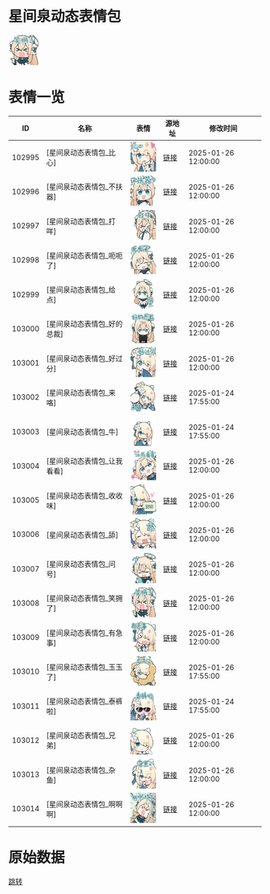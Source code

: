 # 星间泉动态表情包

<img src="./cover.png" height="60" alt="cover" />

# 表情一览

|ID|名称|表情|源地址|修改时间|
|----|----|----|----|----|
|102995|[星间泉动态表情包_比心]|<img src="./pic/102995_%5B星间泉动态表情包_比心%5D.gif" height="60" alt="比心"/>|[链接](https://i0.hdslb.com/bfs/garb/627a03da5ac39e99969647835c7e2fe0eddbfb2c.gif)|2025-01-26 12:00:00|
|102996|[星间泉动态表情包_不扶器]|<img src="./pic/102996_%5B星间泉动态表情包_不扶器%5D.gif" height="60" alt="不扶器"/>|[链接](https://i0.hdslb.com/bfs/garb/d96869486c43ba54d11ad0a9ce3a941617ab421a.gif)|2025-01-26 12:00:00|
|102997|[星间泉动态表情包_打咩]|<img src="./pic/102997_%5B星间泉动态表情包_打咩%5D.gif" height="60" alt="打咩"/>|[链接](https://i0.hdslb.com/bfs/garb/51eb51aeb44881aa736c49e6a4deac0c5b53d909.gif)|2025-01-26 12:00:00|
|102998|[星间泉动态表情包_呃呃了]|<img src="./pic/102998_%5B星间泉动态表情包_呃呃了%5D.gif" height="60" alt="呃呃了"/>|[链接](https://i0.hdslb.com/bfs/garb/c1a853eb2fee859af2409b8f2c762aaec8ddda96.gif)|2025-01-26 12:00:00|
|102999|[星间泉动态表情包_给点]|<img src="./pic/102999_%5B星间泉动态表情包_给点%5D.gif" height="60" alt="给点"/>|[链接](https://i0.hdslb.com/bfs/garb/f4081597f1519792220d085196907be1d7aea8fe.gif)|2025-01-26 12:00:00|
|103000|[星间泉动态表情包_好的总裁]|<img src="./pic/103000_%5B星间泉动态表情包_好的总裁%5D.gif" height="60" alt="好的总裁"/>|[链接](https://i0.hdslb.com/bfs/garb/10d4d5fca0bb2f65deb81c3a16567a062d076c65.gif)|2025-01-26 12:00:00|
|103001|[星间泉动态表情包_好过分]|<img src="./pic/103001_%5B星间泉动态表情包_好过分%5D.gif" height="60" alt="好过分"/>|[链接](https://i0.hdslb.com/bfs/garb/4a4c255370d6e8040ff67d54bceacb71334e18b4.gif)|2025-01-26 12:00:00|
|103002|[星间泉动态表情包_来咯]|<img src="./pic/103002_%5B星间泉动态表情包_来咯%5D.gif" height="60" alt="来咯"/>|[链接](https://i0.hdslb.com/bfs/garb/81ef7b90f7c11478ce4c216213a11cb109fc0de0.gif)|2025-01-24 17:55:00|
|103003|[星间泉动态表情包_牛]|<img src="./pic/103003_%5B星间泉动态表情包_牛%5D.gif" height="60" alt="牛"/>|[链接](https://i0.hdslb.com/bfs/garb/943f372ae65a71b51d0c05b6e048a33bda9ad29c.gif)|2025-01-24 17:55:00|
|103004|[星间泉动态表情包_让我看看]|<img src="./pic/103004_%5B星间泉动态表情包_让我看看%5D.gif" height="60" alt="让我看看"/>|[链接](https://i0.hdslb.com/bfs/garb/05a116990cb2a7473bf835bd2a32d710d2aa0435.gif)|2025-01-26 12:00:00|
|103005|[星间泉动态表情包_收收味]|<img src="./pic/103005_%5B星间泉动态表情包_收收味%5D.gif" height="60" alt="收收味"/>|[链接](https://i0.hdslb.com/bfs/garb/6cf33c135c533b67041ce448ea5423f1bbbb627c.gif)|2025-01-26 12:00:00|
|103006|[星间泉动态表情包_舔]|<img src="./pic/103006_%5B星间泉动态表情包_舔%5D.gif" height="60" alt="舔"/>|[链接](https://i0.hdslb.com/bfs/garb/e72e3fc1548db5916c463188f44385d6b2420ff9.gif)|2025-01-26 12:00:00|
|103007|[星间泉动态表情包_问号]|<img src="./pic/103007_%5B星间泉动态表情包_问号%5D.gif" height="60" alt="问号"/>|[链接](https://i0.hdslb.com/bfs/garb/44eff4505765171850b8cc3a48a3c6a8b5c995eb.gif)|2025-01-26 12:00:00|
|103008|[星间泉动态表情包_笑拥了]|<img src="./pic/103008_%5B星间泉动态表情包_笑拥了%5D.gif" height="60" alt="笑拥了"/>|[链接](https://i0.hdslb.com/bfs/garb/e500ad98af2da019f223ff8db03f5e026af1691c.gif)|2025-01-26 12:00:00|
|103009|[星间泉动态表情包_有急事]|<img src="./pic/103009_%5B星间泉动态表情包_有急事%5D.gif" height="60" alt="有急事"/>|[链接](https://i0.hdslb.com/bfs/garb/bc02e9479ea24cba7d825e88f17e22739124664d.gif)|2025-01-26 12:00:00|
|103010|[星间泉动态表情包_玉玉了]|<img src="./pic/103010_%5B星间泉动态表情包_玉玉了%5D.gif" height="60" alt="玉玉了"/>|[链接](https://i0.hdslb.com/bfs/garb/a30ab08468fa9f6f439559ddcefd2a76f1ae84fa.gif)|2025-01-26 17:55:00|
|103011|[星间泉动态表情包_泰裤啦]|<img src="./pic/103011_%5B星间泉动态表情包_泰裤啦%5D.gif" height="60" alt="泰裤啦"/>|[链接](https://i0.hdslb.com/bfs/garb/c43c6250edb6a4aa40c55eb8c9ca4c1c3616b1f9.gif)|2025-01-24 17:55:00|
|103012|[星间泉动态表情包_兄弟]|<img src="./pic/103012_%5B星间泉动态表情包_兄弟%5D.gif" height="60" alt="兄弟"/>|[链接](https://i0.hdslb.com/bfs/garb/b7ae0a1c78220e7424e58bee1c534ed6bba16be6.gif)|2025-01-26 12:00:00|
|103013|[星间泉动态表情包_杂鱼]|<img src="./pic/103013_%5B星间泉动态表情包_杂鱼%5D.gif" height="60" alt="杂鱼"/>|[链接](https://i0.hdslb.com/bfs/garb/17bf84f9ae64d4ee2fb4b2e8d67e574f98855ca5.gif)|2025-01-26 12:00:00|
|103014|[星间泉动态表情包_啊啊啊]|<img src="./pic/103014_%5B星间泉动态表情包_啊啊啊%5D.gif" height="60" alt="啊啊啊"/>|[链接](https://i0.hdslb.com/bfs/garb/ce48cf01ee4640c47b1fb7a056a2882988b4ab95.gif)|2025-01-26 12:00:00|

# 原始数据

[跳转](./raw.json)

